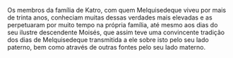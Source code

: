 ﻿Os membros da família de Katro, com quem Melquisedeque viveu por mais de trinta anos, conheciam muitas dessas verdades mais elevadas e as perpetuaram por muito tempo na própria família, até mesmo aos dias do seu ilustre descendente Moisés, que assim teve  uma convincente tradição dos dias de  Melquisedeque transmitida a ele sobre isto pelo seu lado paterno, bem como através de outras fontes pelo seu lado materno.